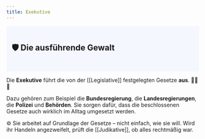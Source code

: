 ```yaml
---
title: Exekutive
---
```


<div style="padding: 3em 1em; background: #f5f7ff; border-radius: 4px;">
    <h2 style="margin: 0;">🛡️ Die ausführende Gewalt</h2>
</div>

Die **Exekutive** führt die von der [[Legislative]] festgelegten Gesetze **aus**. 👮‍♂️🏢

Dazu gehören zum Beispiel die **Bundesregierung**, die **Landesregierungen**, die **Polizei** und **Behörden**.
Sie sorgen dafür, dass die beschlossenen Gesetze auch wirklich im Alltag umgesetzt werden.

⚙️ Sie arbeitet auf Grundlage der Gesetze – nicht einfach, wie sie will. Wird ihr Handeln angezweifelt, prüft die [[Judikative]], ob alles rechtmäßig war.
